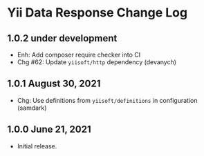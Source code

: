 # Yii Data Response Change Log

## 1.0.2 under development

- Enh: Add composer require checker into CI
- Chg #62: Update `yiisoft/http` dependency (devanych)

## 1.0.1 August 30, 2021

- Chg: Use definitions from `yiisoft/definitions` in configuration (samdark)

## 1.0.0 June 21, 2021

- Initial release.
